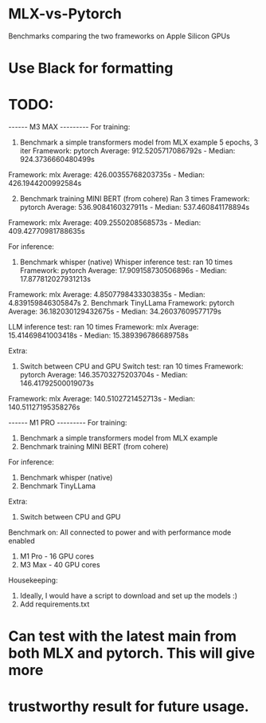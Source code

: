 # MLX-vs-Pytorch
Benchmarks comparing the two frameworks on Apple Silicon GPUs

# Use Black for formatting

# TODO:

------ M3 MAX ---------
For training:
1. Benchmark a simple transformers model from MLX example
5 epochs, 3 iter
Framework: pytorch
	Average: 912.5205717086792s - Median: 924.3736660480499s

Framework: mlx
	Average: 426.00355768203735s - Median: 426.1944200992584s

2. Benchmark training MINI BERT (from cohere)
Ran 3 times
Framework: pytorch
	Average: 536.9084160327911s - Median: 537.460841178894s


Framework: mlx
	Average: 409.2550208568573s - Median: 409.42770981788635s

For inference:
1. Benchmark whisper (native)
Whisper inference test: ran 10 times
Framework: pytorch
	Average: 17.909158730506896s - Median: 17.877812027931213s

Framework: mlx
	Average: 4.8507798433303835s - Median: 4.839159846305847s
2. Benchmark TinyLLama
Framework: pytorch
	Average: 36.182030129432675s - Median: 34.26037609577179s

LLM inference test: ran 10 times
Framework: mlx
	Average: 15.41469841003418s - Median: 15.389396786689758s

Extra:
1. Switch between CPU and GPU
Switch test: ran 10 times
Framework: pytorch
	Average: 146.35703275203704s - Median: 146.41792500019073s

Framework: mlx
	Average: 140.5102721452713s - Median: 140.51127195358276s

------ M1 PRO ---------
For training:
1. Benchmark a simple transformers model from MLX example
2. Benchmark training MINI BERT (from cohere)

For inference:
1. Benchmark whisper (native)
2. Benchmark TinyLLama

Extra:
1. Switch between CPU and GPU


Benchmark on:
All connected to power and with performance mode enabled
1. M1 Pro - 16 GPU cores
2. M3 Max - 40 GPU cores

Housekeeping:
1. Ideally, I would have a script to download and set up the models :)
2. Add requirements.txt

# Can test with the latest main from both MLX and pytorch. This will give more
# trustworthy result for future usage.
